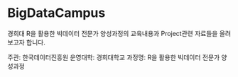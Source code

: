 # BigDataCampus
경희대 R을 활용한 빅데이터 전문가 양성과정의 교육내용과 Project관련 자료들을 올려보고자 합니다. 

주관: 한국데이터진흥원
운영대학: 경희대학교
과정명: R을 활용한 빅데이터 전문가 양성과정
